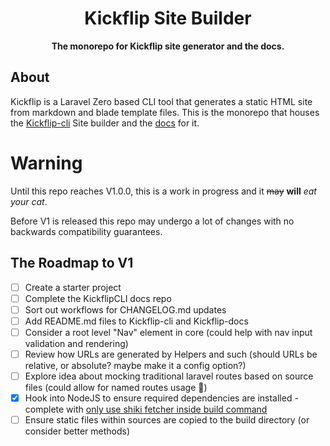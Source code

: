<h1 align="center">Kickflip Site Builder</h1>
<p align="center">
    <strong>The monorepo for Kickflip site generator and the docs.</strong>
</p>

## About

Kickflip is a Laravel Zero based CLI tool that generates a static HTML site from markdown and blade template files.
This is the monorepo that houses the [Kickflip-cli](https://github.com/mallardduck/kickflip-cli) Site builder and the [docs](https://github.com/mallardduck/kickflip-docs) for it.


# Warning

Until this repo reaches V1.0.0, this is a work in progress and it ~~may~~ **will** _eat your cat_.  

Before V1 is released this repo may undergo a lot of changes with no backwards compatibility guarantees.

## The Roadmap to V1
- [ ] Create a starter project
- [ ] Complete the KickflipCLI docs repo
- [ ] Sort out workflows for CHANGELOG.md updates
- [ ] Add README.md files to Kickflip-cli and Kickflip-docs
- [ ] Consider a root level "Nav" element in core (could help with nav input validation and rendering)
- [ ] Review how URLs are generated by Helpers and such (should URLs be relative, or absolute? maybe make it a config option?)
- [ ] Explore idea about mocking traditional laravel routes based on source files (could allow for named routes usage 🤔)
- [x] Hook into NodeJS to ensure required dependencies are installed - complete with [only use shiki fetcher inside build command](https://github.com/mallardduck/kickflip-monorepo/commit/ce365d5201858b29933e5ef8465439f0d90bb016)
- [ ] Ensure static files within sources are copied to the build directory (or consider better methods)